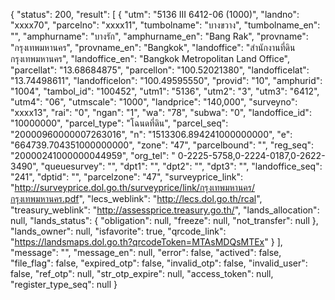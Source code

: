 {
    "status": 200,
    "result": [
        {
            "utm": "5136 III 6412-06 (1000)",
            "landno": "xxxx70",
            "parcelno": "xxxx11",
            "tumbolname": "บางขวาง",
            "tumbolname_en": "",
            "amphurname": "บางรัก",
            "amphurname_en": "Bang Rak",
            "provname": "กรุงเทพมหานคร",
            "provname_en": "Bangkok",
            "landoffice": "สำนักงานที่ดินกรุงเทพมหานคร",
            "landoffice_en": "Bangkok Metropolitan Land Office",
            "parcellat": "13.68684875",
            "parcellon": "100.52021380",
            "landofficelat": "13.74498611",
            "landofficelon": "100.49595550",
            "provid": "10",
            "amphurid": "1004",
            "tambol_id": "100452",
            "utm1": "5136",
            "utm2": "3",
            "utm3": "6412",
            "utm4": "06",
            "utmscale": "1000",
            "landprice": "140,000",
            "surveyno": "xxxx13",
            "rai": "0",
            "ngan": "1",
            "wa": "78",
            "subwa": "0",
            "landoffice_id": "10000000",
            "parcel_type": "โฉนดที่ดิน",
            "parcel_seq": "20000960000007263016",
            "n": "1513306.894241000000000",
            "e": "664739.704351000000000",
            "zone": "47",
            "parcelbound": "",
            "reg_seq": "20000241000000044959",
            "org_tel": " 0-2225-5758,0-2224-0187,0-2622-3490",
            "queuesurvey": "",
            "dpt1": "",
            "dpt2": "",
            "dpt3": "",
            "landoffice_seq": "241",
            "dptid": "",
            "parcelzone": "47",
            "surveyprice_link": "http://surveyprice.dol.go.th/surveyprice/link/กรุงเทพมหานคร/กรุงเทพมหานคร.pdf",
            "lecs_weblink": "http://lecs.dol.go.th/rcal",
            "treasury_weblink": "http://assessprice.treasury.go.th/",
            "lands_allocation": null,
            "lands_status": {
                "obligation": null,
                "freeze": null,
                "not_transfer": null
            },
            "lands_owner": null,
            "isfavorite": true,
            "qrcode_link": "https://landsmaps.dol.go.th?qrcodeToken=MTAsMDQsMTEx"
        }
    ],
    "message": "",
    "message_en": null,
    "error": false,
    "actived": false,
    "file_flag": false,
    "expired_otp": false,
    "invalid_otp": false,
    "invalid_user": false,
    "ref_otp": null,
    "str_otp_expire": null,
    "access_token": null,
    "register_type_seq": null
}